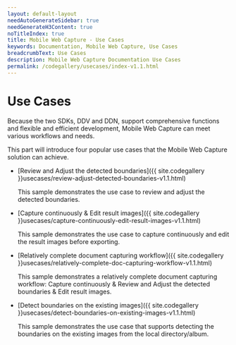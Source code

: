 ```yaml
---
layout: default-layout
needAutoGenerateSidebar: true
needGenerateH3Content: true
noTitleIndex: true
title: Mobile Web Capture - Use Cases
keywords: Documentation, Mobile Web Capture, Use Cases
breadcrumbText: Use Cases
description: Mobile Web Capture Documentation Use Cases
permalink: /codegallery/usecases/index-v1.1.html
---
```


# Use Cases

Because the two SDKs, DDV and DDN, support comprehensive functions and flexible and efficient development, Mobile Web Capture can meet various workflows and needs.

This part will introduce four popular use cases that the Mobile Web Capture solution can achieve.

- [Review and Adjust the detected boundaries]({{ site.codegallery }}usecases/review-adjust-detected-boundaries-v1.1.html)

    This sample demonstrates the use case to review and adjust the detected boundaries.

- [Capture continuously & Edit result images]({{ site.codegallery }}usecases/capture-continuously-edit-result-images-v1.1.html)

    This sample demonstrates the use case to capture continuously and edit the result images before exporting.

- [Relatively complete document capturing workflow]({{ site.codegallery }}usecases/relatively-complete-doc-capturing-workflow-v1.1.html)

    This sample demonstrates a relatively complete document capturing workflow: Capture continuously & Review and Adjust the detected boundaries & Edit result images.

- [Detect boundaries on the existing images]({{ site.codegallery }}usecases/detect-boundaries-on-existing-images-v1.1.html)

    This sample demonstrates the use case that supports detecting the boundaries on the existing images from the local directory/album.
